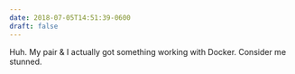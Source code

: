 ```yaml
---
date: 2018-07-05T14:51:39-0600
draft: false
---
```




Huh. My pair & I actually got something working with Docker. Consider me stunned.



